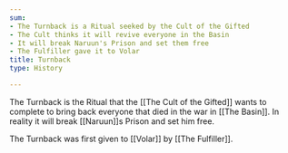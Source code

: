 ```yaml
---
sum:
- The Turnback is a Ritual seeked by the Cult of the Gifted
- The Cult thinks it will revive everyone in the Basin
- It will break Naruun's Prison and set them free
- The Fulfiller gave it to Volar
title: Turnback
type: History

---
```


The Turnback is the Ritual that the [[The Cult of the Gifted]] wants to complete to bring back everyone that died in the war in [[The Basin]].
In reality it will break [[Naruun]]s Prison and set him free.

The Turnback was first given to [[Volar]] by [[The Fulfiller]]. 